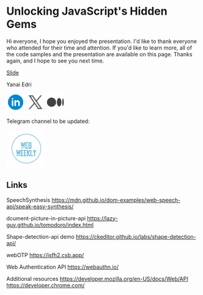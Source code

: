 # Unlocking JavaScript's Hidden Gems

Hi everyone,
I hope you enjoyed the presentation. I'd like to thank everyone who attended for their time and attention.
If you'd like to learn more, all of the code samples and the presentation are available on this page.
Thanks again, and I hope to see you next time.

[Slide](./assets/reversim24Slide.pdf)

Yanai Edri

[![Linkedin](./assets/icons8-linkedin-circled-48.png)]([https://www.linkedin.com/in/yanaiedri/])
[![X(Twitter)](./assets/icons8-twitterx-48.png)]([https://twitter.com/yanaiEdri])
[![Medium](./assets/icons8-medium-48.png)]([https://medium.com/@yedri])

Telegram channel to be updated:

[![WebWeekly](./assets/webWeekly.png)]([https://t.me/webWekkly])

## Links

SpeechSynthesis
https://mdn.github.io/dom-examples/web-speech-api/speak-easy-synthesis/

dcument-picture-in-picture-api
https://lazy-guy.github.io/tomodoro/index.html

Shape-detection-api demo
https://ckeditor.github.io/labs/shape-detection-api/

webOTP
https://jsfh2.csb.app/

Web Authentication API
https://webauthn.io/

Additional resources
https://developer.mozilla.org/en-US/docs/Web/API
https://developer.chrome.com/

